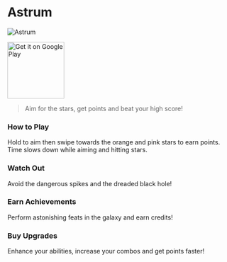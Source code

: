 # Astrum
![Astrum](https://lh3.googleusercontent.com/218ep_FgpVGZx9YTk-zzqhXFzFtRvCdUuuIZGVPOhfliJuff4Vo3_tp_hsaGegMHFyo=s180)

<a href='https://play.google.com/store/apps/details?id=com.yeyoan.astrum&pcampaignid=MKT-Other-global-all-co-prtnr-py-PartBadge-Mar2515-1'><img width=128 alt='Get it on Google Play' src='https://play.google.com/intl/en_us/badges/images/generic/en_badge_web_generic.png'/></a>

> Aim for the stars, get points and beat your high score!

### How to Play
Hold to aim then swipe towards the orange and pink stars to earn points. Time slows down while aiming and hitting stars.

### Watch Out
Avoid the dangerous spikes and the dreaded black hole!

### Earn Achievements
Perform astonishing feats in the galaxy and earn credits!

### Buy Upgrades
Enhance your abilities, increase your combos and get points faster!
